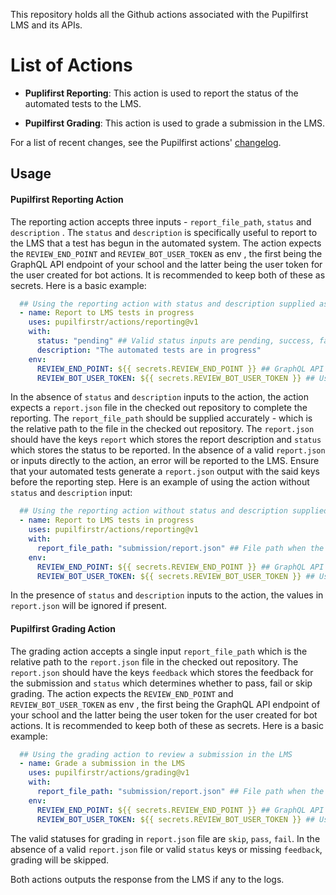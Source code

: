 This repository holds all the Github actions associated with the Pupilfirst LMS and its APIs.


# List of Actions

- **Puplifirst Reporting**: This action is used to report the status of the automated tests to the LMS. 
  
- **Pupilfirst Grading**: This action is used to grade a submission in the LMS. 

For a list of recent changes, see the Pupilfirst actions' [changelog](CHANGELOG.md).

## Usage

#### Pupilfirst Reporting Action

The reporting action accepts three inputs - `report_file_path`, `status` and `description` . The `status` and `description` is specifically useful to report to the LMS that a test has begun in the automated system. The action expects the `REVIEW_END_POINT` and `REVIEW_BOT_USER_TOKEN` as env , the first being the GraphQL API endpoint of your school and the latter being the user token for the user created for bot actions. It is recommended to keep both of these as secrets. Here is a basic example:

```yaml
  ## Using the reporting action with status and description supplied as input
  - name: Report to LMS tests in progress
    uses: pupilfirstr/actions/reporting@v1
    with:
      status: "pending" ## Valid status inputs are pending, success, failure, error
      description: "The automated tests are in progress"
    env:
      REVIEW_END_POINT: ${{ secrets.REVIEW_END_POINT }} ## GraphQL API endpoint for your school in the LMS
      REVIEW_BOT_USER_TOKEN: ${{ secrets.REVIEW_BOT_USER_TOKEN }} ## User API token of the review bot user.
```

In the absence of `status` and `description` inputs to the action, the action expects a `report.json` file in the checked out repository to complete the reporting. The `report_file_path` should be supplied accurately - which is the relative path to the file in the checked out repository. The `report.json` should have the keys `report` which stores the report description and `status` which stores the status to be reported. In the absence of a valid `report.json` or inputs directly to the action, an error will be reported to the LMS. Ensure that your automated tests generate a `report.json` output with the said keys before the reporting step. Here is an example of using the action without `status` and `description` input:

```yaml
  ## Using the reporting action without status and description supplied as input
  - name: Report to LMS tests in progress
    uses: pupilfirstr/actions/reporting@v1
    with:
      report_file_path: "submission/report.json" ## File path when the report.json is in submission directory in the checked out repo
    env:
      REVIEW_END_POINT: ${{ secrets.REVIEW_END_POINT }} ## GraphQL API endpoint for your school in the LMS
      REVIEW_BOT_USER_TOKEN: ${{ secrets.REVIEW_BOT_USER_TOKEN }} ## User API token of the review bot user.
```

In the presence of `status` and `description` inputs to the action, the values in `report.json` will be ignored if present.

#### Pupilfirst Grading Action

The grading action accepts a single input `report_file_path` which is the relative path to the `report.json` file in the checked out repository. The `report.json` should have the keys `feedback` which stores the feedback for the submission and `status` which determines whether to pass, fail or skip grading. The action expects the `REVIEW_END_POINT` and `REVIEW_BOT_USER_TOKEN` as env , the first being the GraphQL API endpoint of your school and the latter being the user token for the user created for bot actions. It is recommended to keep both of these as secrets. Here is a basic example:

```yaml
  ## Using the grading action to review a submission in the LMS
  - name: Grade a submission in the LMS
    uses: pupilfirstr/actions/grading@v1
    with:
      report_file_path: "submission/report.json" ## File path when the report.json is in submission directory in the checked out repo
    env:
      REVIEW_END_POINT: ${{ secrets.REVIEW_END_POINT }} ## GraphQL API endpoint for your school in the LMS
      REVIEW_BOT_USER_TOKEN: ${{ secrets.REVIEW_BOT_USER_TOKEN }} ## User API token of the review bot user.
```

The valid statuses for grading in `report.json` file are `skip`, `pass`, `fail`. In the absence of a valid `report.json` file or valid `status` keys or missing `feedback`, grading will be skipped. 

Both actions outputs the response from the LMS if any to the logs. 

